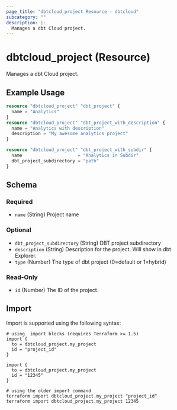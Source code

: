 ```yaml
---
page_title: "dbtcloud_project Resource - dbtcloud"
subcategory: ""
description: |-
  Manages a dbt Cloud project.
---
```


# dbtcloud_project (Resource)


Manages a dbt Cloud project.

## Example Usage

```terraform
resource "dbtcloud_project" "dbt_project" {
  name = "Analytics"
}
resource "dbtcloud_project" "dbt_project_with_description" {
  name = "Analytics with description"
  description = "My awesome analytics project"
}

resource "dbtcloud_project" "dbt_project_with_subdir" {
  name                     = "Analytics in Subdir"
  dbt_project_subdirectory = "path"
}
```

<!-- schema generated by tfplugindocs -->
## Schema

### Required

- `name` (String) Project name

### Optional

- `dbt_project_subdirectory` (String) DBT project subdirectory
- `description` (String) Description for the project. Will show in dbt Explorer.
- `type` (Number) The type of dbt project (0=default or 1=hybrid)

### Read-Only

- `id` (Number) The ID of the project.

## Import

Import is supported using the following syntax:

```shell
# using  import blocks (requires Terraform >= 1.5)
import {
  to = dbtcloud_project.my_project
  id = "project_id"
}

import {
  to = dbtcloud_project.my_project
  id = "12345"
}

# using the older import command
terraform import dbtcloud_project.my_project "project_id"
terraform import dbtcloud_project.my_project 12345
```
